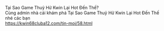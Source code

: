 

Tại Sao Game Thuỷ Hử Kwin Lại Hot Đến Thế?	
Cùng admin nhà cái khám phá Tại Sao Game Thuỷ Hử Kwin Lại Hot Đến Thế nhé các bạn	
https://kwin68cluba12.com/tin-moi/58.html
